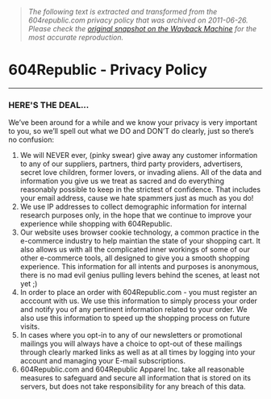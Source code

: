> *The following text is extracted and transformed from the 604republic.com privacy policy that was archived on 2011-06-26. Please check the [original snapshot on the Wayback Machine](https://web.archive.org/web/20110626021552id_/http%3A//www.604republic.com/info/privacypolicy) for the most accurate reproduction.*

# 604Republic - Privacy Policy

* * *

### HERE'S THE DEAL...

We’ve been around for a while and we know your privacy is very important to you, so we’ll spell out what we DO and DON’T do clearly, just so there’s no confusion: 

  1. We will NEVER ever, (pinky swear) give away any customer information to any of our suppliers, partners, third party providers, advertisers, secret love children, former lovers, or invading aliens. All of the data and information you give us we treat as sacred and do everything reasonably possible to keep in the strictest of confidence. That includes your email address, cause we hate spammers just as much as you do!
  2. We use IP addresses to collect demographic information for internal research purposes only, in the hope that we continue to improve your experience while shopping with 604Republic.
  3. Our website uses browser cookie technology, a common practice in the e-commerce industry to help maintian the state of your shopping cart. It also allows us with all the complicated inner workings of some of our other e-commerce tools, all designed to give you a smooth shopping experience. This information for all intents and purposes is anonymous, there is no mad evil genius pulling levers behind the scenes, at least not yet ;)
  4. In order to place an order with 604Republic.com - you must register an acccount with us. We use this information to simply process your order and notify you of any pertinent information related to your order. We also use this information to speed up the shopping process on future visits.
  5. In cases where you opt-in to any of our newsletters or promotional mailings you will always have a choice to opt-out of these mailings through clearly marked links as well as at all times by logging into your account and managing your E-mail subscriptions.
  6. 604Republic.com and 604Republic Apparel Inc. take all reasonable measures to safeguard and secure all information that is stored on its servers, but does not take responsibility for any breach of this data.


